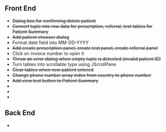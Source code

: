 ## Front End
* ~~Dialog box for confirming delete patient~~
* ~~Convert tuple into row data for prescription, referral, test tables for Patient Summary~~
* ~~Add patient chooser dialog~~
* Format date field into MM-DD-YYYY
* ~~Add create prescription panel, create test panel, create referral panel~~
* Click on invoice number to open it
* ~~Throw an error dialog when empty tuple is detected (invalid patient ID)~~
* Turn tables into scrollable type using JScrollPane
* ~~Clear tables when new patient entered~~
* ~~Change phone number array index from country to phone number~~ 
* ~~Add view test button to Patient Summary~~
*
*
*

## Back End
*
